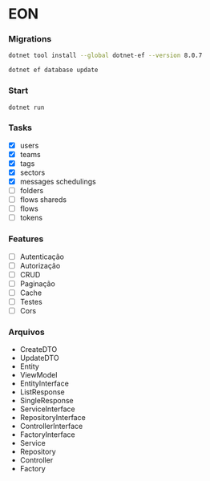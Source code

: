 # EON

### Migrations

```bash
dotnet tool install --global dotnet-ef --version 8.0.7
```

```bash
dotnet ef database update
```

### Start

```bash
dotnet run
```

### Tasks

- [X] users
- [X] teams
- [X] tags
- [X] sectors
- [X] messages schedulings
- [ ] folders
- [ ] flows shareds
- [ ] flows
- [ ] tokens

### Features

- [ ] Autenticação
- [ ] Autorização
- [ ] CRUD
- [ ] Paginação
- [ ] Cache
- [ ] Testes
- [ ] Cors

### Arquivos

- CreateDTO
- UpdateDTO
- Entity
- ViewModel
- EntityInterface
- ListResponse
- SingleResponse
- ServiceInterface
- RepositoryInterface
- ControllerInterface
- FactoryInterface
- Service
- Repository
- Controller
- Factory
